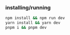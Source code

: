 ### installing/running

```bash
npm install && npm run dev
yarn install && yarn dev
pnpm i && pnpm dev
```
